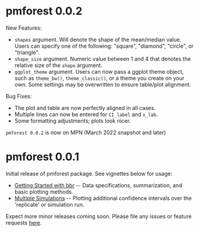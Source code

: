 
# pmforest 0.0.2

New Features:

* `shapes` argument. Will denote the shape of the mean/median value. Users can specify one of the following: "square", "diamond", "circle", or "triangle".
* `shape_size` argument. Numeric value between 1 and 4 that denotes the relative size of the `shape` argument.
* `ggplot_theme` argument. Users can now pass a ggplot theme object, such as `theme_bw()`, `theme_classic()`, or a theme you create on your own. Some settings may be overwritten to ensure table/plot alignment.

Bug Fixes:

* The plot and table are now perfectly aligned in all cases.
* Multiple lines can now be entered for `CI_label` and `x_lab`.
* Some formatting adjustments; plots look nicer.

`pmforest 0.0.2` is now on MPN (March 2022 snapshot and later)


# pmforest 0.0.1

Initial release of pmforest package. See vignettes below for usage:


* [Getting Started with bbr](https://metrumresearchgroup.github.io/pmforest/articles/getting-started.html) -- Data specifications, summarization, and basic plotting methods.
* [Multiple Simulations](https://metrumresearchgroup.github.io/pmforest/articles/multiple-simulations.html) -- Plotting additional confidence intervals over the 'replicate' or simulation run.


Expect more minor releases coming soon. Please file any issues or feature requests [here](https://github.com/metrumresearchgroup/pmforest/issues). 
